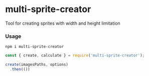 # multi-sprite-creator

Tool for creating sprites with width and height limitation

### Usage

`npm i multi-sprite-creator`

```javascript
const { create, calculate } = require('multi-sprite-creator');

create(imagesPaths, options)
  .then(())
```
